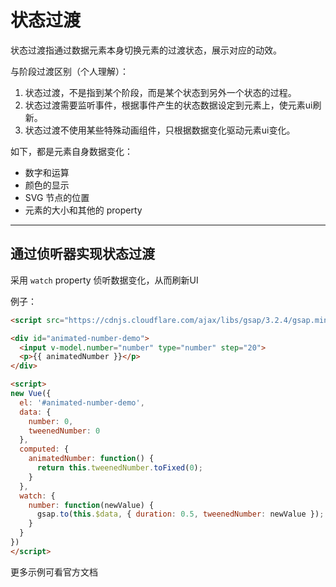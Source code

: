 # 状态过渡

状态过渡指通过数据元素本身切换元素的过渡状态，展示对应的动效。

与阶段过渡区别（个人理解）：

1. 状态过渡，不是指到某个阶段，而是某个状态到另外一个状态的过程。
2. 状态过渡需要监听事件，根据事件产生的状态数据设定到元素上，使元素ui刷新。
3. 状态过渡不使用某些特殊动画组件，只根据数据变化驱动元素ui变化。

如下，都是元素自身数据变化：

* 数字和运算
* 颜色的显示
* SVG 节点的位置
* 元素的大小和其他的 property

---

## 通过侦听器实现状态过渡

采用 `watch` property 侦听数据变化，从而刷新UI

例子：

```html
<script src="https://cdnjs.cloudflare.com/ajax/libs/gsap/3.2.4/gsap.min.js"></script>

<div id="animated-number-demo">
  <input v-model.number="number" type="number" step="20">
  <p>{{ animatedNumber }}</p>
</div>

<script>
new Vue({
  el: '#animated-number-demo',
  data: {
    number: 0,
    tweenedNumber: 0
  },
  computed: {
    animatedNumber: function() {
      return this.tweenedNumber.toFixed(0);
    }
  },
  watch: {
    number: function(newValue) {
      gsap.to(this.$data, { duration: 0.5, tweenedNumber: newValue });
    }
  }
})
</script>
```

更多示例可看官方文档
